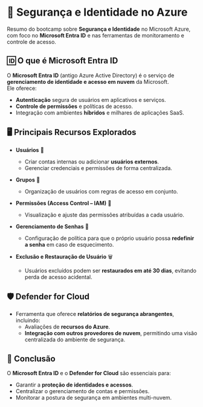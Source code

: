 # 🔐 Segurança e Identidade no Azure

Resumo do bootcamp sobre **Segurança e Identidade** no Microsoft Azure, com foco no **Microsoft Entra ID** e nas ferramentas de monitoramento e controle de acesso.

## 🆔 O que é Microsoft Entra ID

O **Microsoft Entra ID** (antigo Azure Active Directory) é o serviço de **gerenciamento de identidade e acesso em nuvem** da Microsoft.  
Ele oferece:
- **Autenticação** segura de usuários em aplicativos e serviços.
- **Controle de permissões** e políticas de acesso.
- Integração com ambientes **híbridos** e milhares de aplicações SaaS.

## 🖥️ Principais Recursos Explorados

- **Usuários** 👤  
  - Criar contas internas ou adicionar **usuários externos**.  
  - Gerenciar credenciais e permissões de forma centralizada.

- **Grupos** 👥  
  - Organização de usuários com regras de acesso em conjunto.

- **Permissões (Access Control – IAM)** 🔑  
  - Visualização e ajuste das permissões atribuídas a cada usuário.

- **Gerenciamento de Senhas** 🔄  
  - Configuração de política para que o próprio usuário possa **redefinir a senha** em caso de esquecimento.

- **Exclusão e Restauração de Usuário** 🗑️  
  - Usuários excluídos podem ser **restaurados em até 30 dias**, evitando perda de acesso acidental.

## 🛡️ Defender for Cloud

- Ferramenta que oferece **relatórios de segurança abrangentes**, incluindo:
  - Avaliações de **recursos do Azure**.
  - **Integração com outros provedores de nuvem**, permitindo uma visão centralizada do ambiente de segurança.

## 🎯 Conclusão

O **Microsoft Entra ID** e o **Defender for Cloud** são essenciais para:
- Garantir a **proteção de identidades e acessos**.  
- Centralizar o gerenciamento de contas e permissões.  
- Monitorar a postura de segurança em ambientes multi-nuvem.
